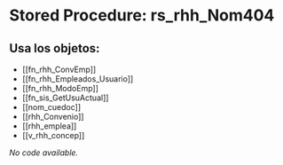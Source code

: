 # Stored Procedure: rs_rhh_Nom404

## Usa los objetos:
- [[fn_rhh_ConvEmp]]
- [[fn_rhh_Empleados_Usuario]]
- [[fn_rhh_ModoEmp]]
- [[fn_sis_GetUsuActual]]
- [[nom_cuedoc]]
- [[rhh_Convenio]]
- [[rhh_emplea]]
- [[v_rhh_concep]]

*No code available.*
